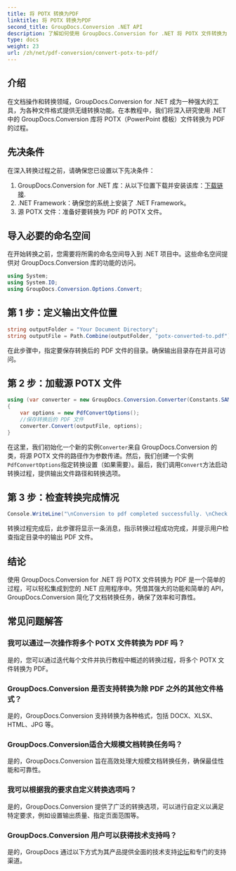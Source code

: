 ```yaml
---
title: 将 POTX 转换为PDF
linktitle: 将 POTX 转换为PDF
second_title: GroupDocs.Conversion .NET API
description: 了解如何使用 GroupDocs.Conversion for .NET 将 POTX 文件转换为 PDF。按照此分步教程进行无缝文档转换。
type: docs
weight: 23
url: /zh/net/pdf-conversion/convert-potx-to-pdf/
---
```

## 介绍
在文档操作和转换领域，GroupDocs.Conversion for .NET 成为一种强大的工具，为各种文件格式提供无缝转换功能。在本教程中，我们将深入研究使用 .NET 中的 GroupDocs.Conversion 库将 POTX（PowerPoint 模板）文件转换为 PDF 的过程。
## 先决条件
在深入转换过程之前，请确保您已设置以下先决条件：
1.  GroupDocs.Conversion for .NET 库：从以下位置下载并安装该库：[下载链接](https://releases.groupdocs.com/conversion/net/).
2. .NET Framework：确保您的系统上安装了 .NET Framework。
3. 源 POTX 文件：准备好要转换为 PDF 的 POTX 文件。

## 导入必要的命名空间
在开始转换之前，您需要将所需的命名空间导入到 .NET 项目中。这些命名空间提供对 GroupDocs.Conversion 库的功能的访问。
```csharp
using System;
using System.IO;
using GroupDocs.Conversion.Options.Convert;
```
## 第 1 步：定义输出文件位置
```csharp
string outputFolder = "Your Document Directory";
string outputFile = Path.Combine(outputFolder, "potx-converted-to.pdf");
```
在此步骤中，指定要保存转换后的 PDF 文件的目录。确保输出目录存在并且可访问。
## 第 2 步：加载源 POTX 文件
```csharp
using (var converter = new GroupDocs.Conversion.Converter(Constants.SAMPLE_POTX))
{
    var options = new PdfConvertOptions();
    //保存转换后的 PDF 文件
    converter.Convert(outputFile, options);
}
```
在这里，我们初始化一个新的实例`Converter`来自 GroupDocs.Conversion 的类，将源 POTX 文件的路径作为参数传递。然后，我们创建一个实例`PdfConvertOptions`指定转换设置（如果需要）。最后，我们调用`Convert`方法启动转换过程，提供输出文件路径和转换选项。
## 第 3 步：检查转换完成情况
```csharp
Console.WriteLine("\nConversion to pdf completed successfully. \nCheck output in {0}", outputFolder);
```
转换过程完成后，此步骤将显示一条消息，指示转换过程成功完成，并提示用户检查指定目录中的输出 PDF 文件。

## 结论
使用 GroupDocs.Conversion for .NET 将 POTX 文件转换为 PDF 是一个简单的过程，可以轻松集成到您的 .NET 应用程序中。凭借其强大的功能和简单的 API，GroupDocs.Conversion 简化了文档转换任务，确保了效率和可靠性。
## 常见问题解答
### 我可以通过一次操作将多个 POTX 文件转换为 PDF 吗？
是的，您可以通过迭代每个文件并执行教程中概述的转换过程，将多个 POTX 文件转换为 PDF。
### GroupDocs.Conversion 是否支持转换为除 PDF 之外的其他文件格式？
是的，GroupDocs.Conversion 支持转换为各种格式，包括 DOCX、XLSX、HTML、JPG 等。
### GroupDocs.Conversion适合大规模文档转换任务吗？
是的，GroupDocs.Conversion 旨在高效处理大规模文档转换任务，确保最佳性能和可靠性。
### 我可以根据我的要求自定义转换选项吗？
是的，GroupDocs.Conversion 提供了广泛的转换选项，可以进行自定义以满足特定要求，例如设置输出质量、指定页面范围等。
### GroupDocs.Conversion 用户可以获得技术支持吗？
是的，GroupDocs 通过以下方式为其产品提供全面的技术支持[论坛](https://purchase.groupdocs.com/temporary-license/)和专门的支持渠道。